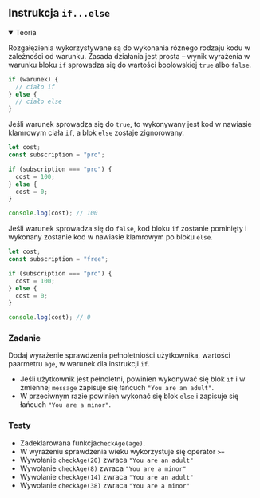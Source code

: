 ## Instrukcja `if...else` 

<details open>
  <summary>Teoria</summary> 

Rozgałęzienia wykorzystywane są do wykonania różnego rodzaju kodu w zależności od warunku. Zasada działania jest prosta – wynik wyrażenia w warunku bloku `if` sprowadza się do wartości boolowskiej `true` albo `false`.

```js
if (warunek) { 
  // ciało if 
} else {
  // ciało else 
}
```

Jeśli warunek sprowadza się do `true`, to wykonywany jest kod w nawiasie klamrowym ciała `if`, a blok `else` zostaje zignorowany.

```js
let cost;
const subscription = "pro";

if (subscription === "pro") {
  cost = 100;
} else {
  cost = 0;
}

console.log(cost); // 100
```

Jeśli warunek sprowadza się do `false`, kod bloku `if` zostanie pominięty i wykonany zostanie kod w nawiasie klamrowym po bloku `else`.

```js
let cost;
const subscription = "free";

if (subscription === "pro") {
  cost = 100;
} else {
  cost = 0;
}

console.log(cost); // 0
```

 </details>

<h3 class="task">Zadanie</h3> 

Dodaj wyrażenie sprawdzenia pełnoletniości użytkownika, wartości paarmetru `age`, w warunek dla instrukcji `if`.

- Jeśli użytkownik jest pełnoletni, powinien wykonywać się blok `if` i w zmiennej `message` zapisuje się łańcuch `"You are an adult"`.
- W przeciwnym razie powinien wykonać się blok `else` i zapisuje się łańcuch `"You are a minor"`.

<h3 class="test">Testy</h3> 

- Zadeklarowana funkcja`checkAge(age)`. 
- W wyrażeniu sprawdzenia wieku wykorzystuje się operator `>=` 
- Wywołanie `checkAge(20)` zwraca `"You are an adult"`  
- Wywołanie `checkAge(8)` zwraca `"You are a minor"`
- Wywołanie `checkAge(14)` zwraca `"You are an adult"`
- Wywołanie `checkAge(38)` zwraca `"You are a minor"`
